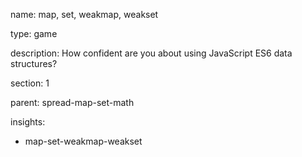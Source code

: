 name: map, set, weakmap, weakset

type: game

description: How confident are you about using JavaScript ES6 data structures?

section: 1

parent: spread-map-set-math

insights:
  - map-set-weakmap-weakset
